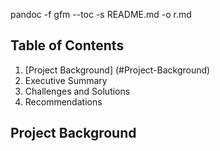 pandoc -f gfm --toc -s README.md -o r.md 

## Table of Contents
1. [Project Background] (#Project-Background)
2. Executive Summary
3. Challenges and Solutions
4. Recommendations

## Project Background

